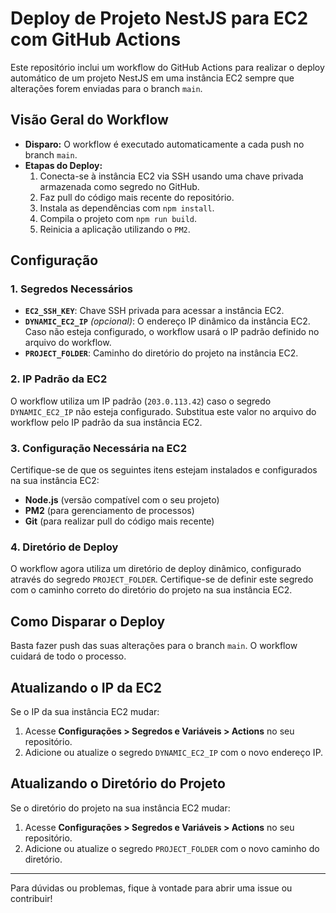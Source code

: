 # Deploy de Projeto NestJS para EC2 com GitHub Actions

Este repositório inclui um workflow do GitHub Actions para realizar o deploy automático de um projeto NestJS em uma instância EC2 sempre que alterações forem enviadas para o branch `main`.

## Visão Geral do Workflow

- **Disparo:** O workflow é executado automaticamente a cada push no branch `main`.
- **Etapas do Deploy:**
  1. Conecta-se à instância EC2 via SSH usando uma chave privada armazenada como segredo no GitHub.
  2. Faz pull do código mais recente do repositório.
  3. Instala as dependências com `npm install`.
  4. Compila o projeto com `npm run build`.
  5. Reinicia a aplicação utilizando o `PM2`.

## Configuração

### 1. Segredos Necessários
- **`EC2_SSH_KEY`**: Chave SSH privada para acessar a instância EC2.
- **`DYNAMIC_EC2_IP`** *(opcional)*: O endereço IP dinâmico da instância EC2. Caso não esteja configurado, o workflow usará o IP padrão definido no arquivo do workflow.
- **`PROJECT_FOLDER`**: Caminho do diretório do projeto na instância EC2.

### 2. IP Padrão da EC2
O workflow utiliza um IP padrão (`203.0.113.42`) caso o segredo `DYNAMIC_EC2_IP` não esteja configurado. Substitua este valor no arquivo do workflow pelo IP padrão da sua instância EC2.

### 3. Configuração Necessária na EC2
Certifique-se de que os seguintes itens estejam instalados e configurados na sua instância EC2:
- **Node.js** (versão compatível com o seu projeto)
- **PM2** (para gerenciamento de processos)
- **Git** (para realizar pull do código mais recente)

### 4. Diretório de Deploy
O workflow agora utiliza um diretório de deploy dinâmico, configurado através do segredo `PROJECT_FOLDER`. Certifique-se de definir este segredo com o caminho correto do diretório do projeto na sua instância EC2.

## Como Disparar o Deploy
Basta fazer push das suas alterações para o branch `main`. O workflow cuidará de todo o processo.

## Atualizando o IP da EC2
Se o IP da sua instância EC2 mudar:
1. Acesse **Configurações > Segredos e Variáveis > Actions** no seu repositório.
2. Adicione ou atualize o segredo `DYNAMIC_EC2_IP` com o novo endereço IP.

## Atualizando o Diretório do Projeto
Se o diretório do projeto na sua instância EC2 mudar:
1. Acesse **Configurações > Segredos e Variáveis > Actions** no seu repositório.
2. Adicione ou atualize o segredo `PROJECT_FOLDER` com o novo caminho do diretório.

---

Para dúvidas ou problemas, fique à vontade para abrir uma issue ou contribuir!